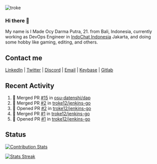 ![troke](https://cardivo.vercel.app/api?name=I%20Made%20Ocy%20Darma%20Putra&description=Just%20pull-stack%20developer&image=https://avatars.githubusercontent.com/u/10250068?v=4&backgroundColor=%23DE834D)

### Hi there 👋

My name is I Made Ocy Darma Putra, 21. from Bali, Indonesia, currently working as DevOps Engineer in [IndoChat Indonesia](https://indochat.co.id) Jakarta, and doing some hobby like gaming, editing, and others.

## Contact me

[LinkedIn](https://linkedin.com/in/troke) | [Twitter](https://twitter.com/darma_ochi) | [Discord](https://link.troke.id/discord) | <a href="mailto:ochi@troke.id">Email</a> | [Keybase](https://keybase.io/troke) | [Gitlab](https://gitlab.com/troke12)

## Recent Activity

<!--START_SECTION:activity-->
1. 🎉 Merged PR [#15](https://github.com/osu-datenshi/dap/pull/15) in [osu-datenshi/dap](https://github.com/osu-datenshi/dap)
2. 🎉 Merged PR [#2](https://github.com/troke12/jenkins-go/pull/2) in [troke12/jenkins-go](https://github.com/troke12/jenkins-go)
3. 💪 Opened PR [#2](https://github.com/troke12/jenkins-go/pull/2) in [troke12/jenkins-go](https://github.com/troke12/jenkins-go)
4. 🎉 Merged PR [#1](https://github.com/troke12/jenkins-go/pull/1) in [troke12/jenkins-go](https://github.com/troke12/jenkins-go)
5. 💪 Opened PR [#1](https://github.com/troke12/jenkins-go/pull/1) in [troke12/jenkins-go](https://github.com/troke12/jenkins-go)
<!--END_SECTION:activity-->

## Status

[![Contribution Stats](https://github-contribution-stats.vercel.app/api/?username=troke12)](https://github.com/LordDashMe/github-contribution-stats/)

[![Stats Streak](https://github-readme-streak-stats.herokuapp.com/?user=troke12)](https://github.com/troke12/)
